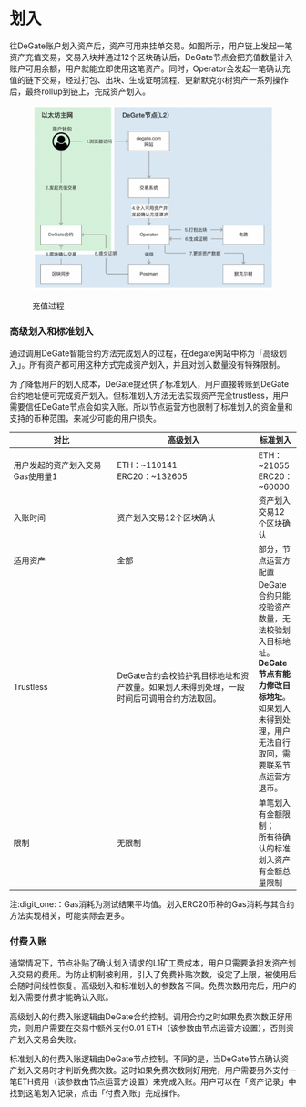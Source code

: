 # 划入

往DeGate账户划入资产后，资产可用来挂单交易。如图所示，用户链上发起一笔资产充值交易，交易入块并通过12个区块确认后，DeGate节点会把充值数量计入账户可用余额，用户就能立即使用这笔资产。同时，Operator会发起一笔确认充值的链下交易，经过打包、出块、生成证明流程、更新默克尔树资产一系列操作后，最终rollup到链上，完成资产划入。

<figure><img src="../.gitbook/assets/Screen Shot 2022-10-07 at 13.09.58.png" alt=""><figcaption><p>充值过程</p></figcaption></figure>

### 高级划入和标准划入

通过调用DeGate智能合约方法完成划入的过程，在degate网站中称为「高级划入」。所有资产都可用这种方式完成资产划入，并且对划入数量没有特殊限制。

为了降低用户的划入成本，DeGate提还供了标准划入，用户直接转账到DeGate合约地址便可完成资产划入。但标准划入方法无法实现资产完全trustless，用户需要信任DeGate节点会如实入账。所以节点运营方也限制了标准划入的资金量和支持的币种范围，来减少可能的用户损失。

<table><thead><tr><th width="195">对比</th><th width="277">高级划入</th><th>标准划入</th></tr></thead><tbody><tr><td>用户发起的资产划入交易Gas使用量<span data-gb-custom-inline data-tag="emoji" data-code="0031">1</span></td><td>ETH：~110141<br>ERC20：~132605</td><td>ETH：~21055<br>ERC20：~60000</td></tr><tr><td>入账时间</td><td>资产划入交易12个区块确认</td><td>资产划入交易12个区块确认</td></tr><tr><td>适用资产</td><td>全部</td><td>部分，节点运营方配置</td></tr><tr><td>Trustless</td><td>DeGate合约会校验护乳目标地址和资产数量。如果划入未得到处理，一段时间后可调用合约方法取回。</td><td>DeGate合约只能校验资产数量，无法校验划入目标地址。<strong>DeGate节点有能力修改目标地址</strong>。如果划入未得到处理，用户无法自行取回，需要联系节点运营方退币。</td></tr><tr><td>限制</td><td>无限制</td><td>单笔划入有金额限制；<br>所有待确认的标准划入资产有金额总量限制</td></tr></tbody></table>

注:digit\_one:：Gas消耗为测试结果平均值。划入ERC20币种的Gas消耗与其合约方法实现相关，可能实际会更多。

### 付费入账

通常情况下，节点补贴了确认划入请求的L1矿工费成本，用户只需要承担发资产划入交易的费用。为防止机制被利用，引入了免费补贴次数，设定了上限，被使用后会随时间线性恢复。高级划入和标准划入的参数各不同。免费次数用完后，用户的划入需要付费才能确认入账。

高级划入的付费入账逻辑由DeGate合约控制。调用合约之时如果免费次数正好用完，则用户需要在交易中额外支付0.01 ETH（该参数由节点运营方设置），否则资产划入交易会失败。

标准划入的付费入账逻辑由DeGate节点控制。不同的是，当DeGate节点确认资产划入交易时才判断免费次数。这时如果免费次数刚好用完，用户需要另外支付一笔ETH费用（该参数由节点运营方设置）来完成入账。用户可以在「资产记录」中找到这笔划入记录，点击「付费入账」完成操作。
